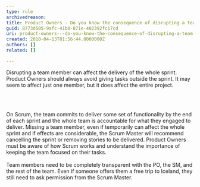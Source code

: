 ```yaml
---
type: rule
archivedreason: 
title: Product Owners - Do you know the consequence of disrupting a team?
guid: 8773d505-9afc-41b0-871e-402392fc17cd
uri: product-owners---do-you-know-the-consequence-of-disrupting-a-team
created: 2010-04-13T01:56:44.0000000Z
authors: []
related: []

---
```



Disrupting a team member can affect the delivery of the&#160;whole sprint. Product Owners should always avoid giving tasks outside the sprint. It may seem to affect just one member, but it does affect the entire project. 

<br><excerpt class='endintro'></excerpt><br>

  <p style="margin&#58;0cm 0cm 0pt;">On Scrum, the team commits to deliver some set of functionality by the end of each sprint and the whole team is accountable for what they engaged to deliver. Missing a team member, even if temporarily can affect the whole sprint and if effects are considerable, the Scrum Master will recommend cancelling the sprint or removing stories to be delivered. Product Owners must be aware of how Scrum works and understand the importance of keeping the team focused on their tasks. <br>
<br>
Team members need to be completely transparent with the PO, the SM, and the rest of the team. Even if someone offers them a free trip to Iceland, they still need to ask permission from the Scrum Master.</p>



